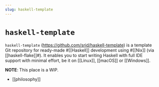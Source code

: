 ```yaml
---
slug: haskell-template
---
```


# `haskell-template`

`haskell-template` (<https://github.com/srid/haskell-template>) is a template Git repository for ready-made #[[Haskell]] development using #[[Nix]] (via [[haskell-flake]]#). It enables you to start writing Haskell with full IDE support with minimal effort, be it on [[Linux]], [[macOS]] or [[Windows]].

**NOTE**: This place is a WIP. 

- [[philosophy]]